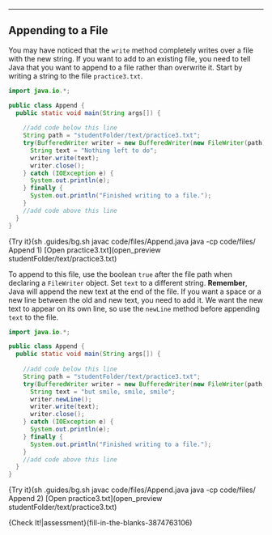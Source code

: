 ----------

## Appending to a File

You may have noticed that the `write` method completely writes over a file with the new string. If you want to add to an existing file, you need to tell Java that you want to append to a file rather than overwrite it. Start by writing a string to the file `practice3.txt`. 

```java
import java.io.*;

public class Append {
  public static void main(String args[]) {
    
    //add code below this line
    String path = "studentFolder/text/practice3.txt";
    try(BufferedWriter writer = new BufferedWriter(new FileWriter(path))) {
      String text = "Nothing left to do";
      writer.write(text);
      writer.close();
    } catch (IOException e) {
      System.out.println(e);
    } finally {
      System.out.println("Finished writing to a file.");
    }
    //add code above this line 
  }
}
```

{Try it}(sh .guides/bg.sh javac code/files/Append.java java -cp code/files/ Append 1)
[Open practice3.txt](open_preview studentFolder/text/practice3.txt)

To append to this file, use the boolean `true` after the file path when declaring a `FileWriter` object. Set `text` to a different string. **Remember**, Java will append the new text at the end of the file. If you want a space or a new line between the old and new text, you need to add it. We want the new text to appear on its own line, so use the `newLine` method before appending `text` to the file.

```java
import java.io.*;

public class Append {
  public static void main(String args[]) {
    
    //add code below this line
    String path = "studentFolder/text/practice3.txt";
    try(BufferedWriter writer = new BufferedWriter(new FileWriter(path, true))) {
      String text = "but smile, smile, smile";
      writer.newLine();
      writer.write(text);
      writer.close();
    } catch (IOException e) {
      System.out.println(e);
    } finally {
      System.out.println("Finished writing to a file.");
    }
    //add code above this line 
  }
}
```

{Try it}(sh .guides/bg.sh javac code/files/Append.java java -cp code/files/ Append 2)
[Open practice3.txt](open_preview studentFolder/text/practice3.txt)

{Check It!|assessment}(fill-in-the-blanks-3874763106)
